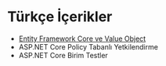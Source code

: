 # Türkçe İçerikler

- [Entity Framework Core ve Value Object](./_pages/ef_core_value_object.md)
- ASP.NET Core Policy Tabanlı Yetkilendirme
- ASP.NET Core Birim Testler

